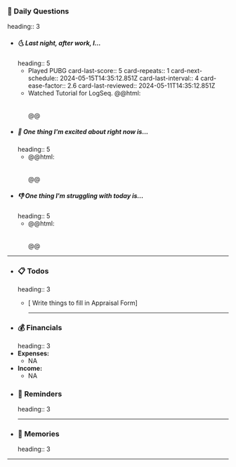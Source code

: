 ### 📅 Daily Questions
heading:: 3
- ##### 🌜 Last night, after work, I...
  heading:: 5
	- Played PUBG
	  card-last-score:: 5
	  card-repeats:: 1
	  card-next-schedule:: 2024-05-15T14:35:12.851Z
	  card-last-interval:: 4
	  card-ease-factor:: 2.6
	  card-last-reviewed:: 2024-05-11T14:35:12.851Z
	- Watched Tutorial for LogSeq. @@html: <br/><br/><br/>@@
- ##### 🙌 One thing I'm excited about right now is...
  heading:: 5
	- @@html: <br/><br/><br/>@@
- ##### 👎 One thing I'm struggling with today is...
  heading:: 5
	- @@html: <br/><br/><br/>@@
- ---
- ### 📋 Todos
  heading:: 3
	- [ Write things to fill in Appraisal Form] 
	  
	  ---
- ### 💰 Financials
  heading:: 3
- **Expenses:**
	- NA
- **Income:**
	- NA
- ### 📅 Reminders
  heading:: 3
	- ---
- ### 🧠 Memories
  heading:: 3
- ---